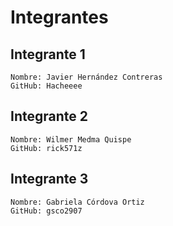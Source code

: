 # Integrantes
## Integrante 1
    Nombre: Javier Hernández Contreras
    GitHub: Hacheeee
## Integrante 2
    Nombre: Wilmer Medma Quispe
    GitHub: rick571z
## Integrante 3
    Nombre: Gabriela Córdova Ortiz
    GitHub: gsco2907
